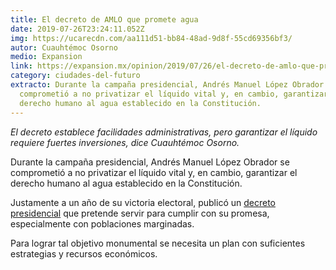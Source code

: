 ```yaml
---
title: El decreto de AMLO que promete agua
date: 2019-07-26T23:24:11.052Z
img: https://ucarecdn.com/aa111d51-bb84-48ad-9d8f-55cd69356bf3/
autor: Cuauhtémoc Osorno
medio: Expansion
link: https://expansion.mx/opinion/2019/07/26/el-decreto-de-amlo-que-promete-agua
category: ciudades-del-futuro
extracto: Durante la campaña presidencial, Andrés Manuel López Obrador se
  comprometió a no privatizar el líquido vital y, en cambio, garantizar el
  derecho humano al agua establecido en la Constitución.
---
```

*El decreto establece facilidades administrativas, pero garantizar el líquido requiere fuertes inversiones, dice Cuauhtémoc Osorno.*

Durante la campaña presidencial, Andrés Manuel López Obrador se comprometió a no privatizar el líquido vital y, en cambio, garantizar el derecho humano al agua establecido en la Constitución.

Justamente a un año de su victoria electoral, publicó un [decreto presidencial](https://www.dof.gob.mx/nota_detalle.php?codigo=5564629&fecha=01/07/2019) que pretende servir para cumplir con su promesa, especialmente con poblaciones marginadas.

Para lograr tal objetivo monumental se necesita un plan con suficientes estrategias y recursos económicos.